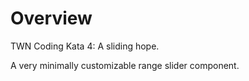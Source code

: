 # Overview

TWN Coding Kata 4: A sliding hope.

A very minimally customizable range slider component. 

